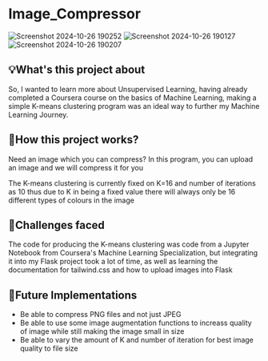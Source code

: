 # Image_Compressor

![Screenshot 2024-10-26 190252](https://github.com/user-attachments/assets/3400a9ca-29dd-4c0e-919d-3d5faddd4681)
![Screenshot 2024-10-26 190127](https://github.com/user-attachments/assets/29f5f5ba-e793-4f87-9e36-65c64d5e51e1)
![Screenshot 2024-10-26 190207](https://github.com/user-attachments/assets/d1169eac-a82c-486b-9c26-a37e5c8583cf)

## 💡What's this project about

So, I wanted to learn more about Unsupervised Learning, having already completed a Coursera course on the basics of Machine Learning, making a simple K-means clustering program was an ideal way to further my Machine Learning Journey.


## 🔧How this project works?

Need an image which you can compress? In this program, you can upload an image and we will compress it for you

The K-means clustering is currently fixed on K=16 and number of iterations as 10 thus due to K in being a fixed value there will always only be 16 different types of colours in the image


## 🚧Challenges faced

The code for producing the K-means clustering was code from a Jupyter Notebook from Coursera's Machine Learning Specialization, but integrating it into my Flask project took a lot of time, as well as learning the documentation for tailwind.css and how to upload images into Flask


## 👀Future Implementations

- Be able to compress PNG files and not just JPEG
- Be able to use some image augmentation functions to increass quality of image while still making the image small in size
- Be able to vary the amount of K and number of iteration for best image quality to file size



